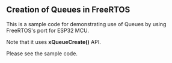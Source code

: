 ## Creation of Queues in FreeRTOS
This is a sample code for demonstrating use of Queues by using FreeRTOS's port for ESP32 MCU.

Note that it uses **xQueueCreate()** API.

Please see the sample code.
 

